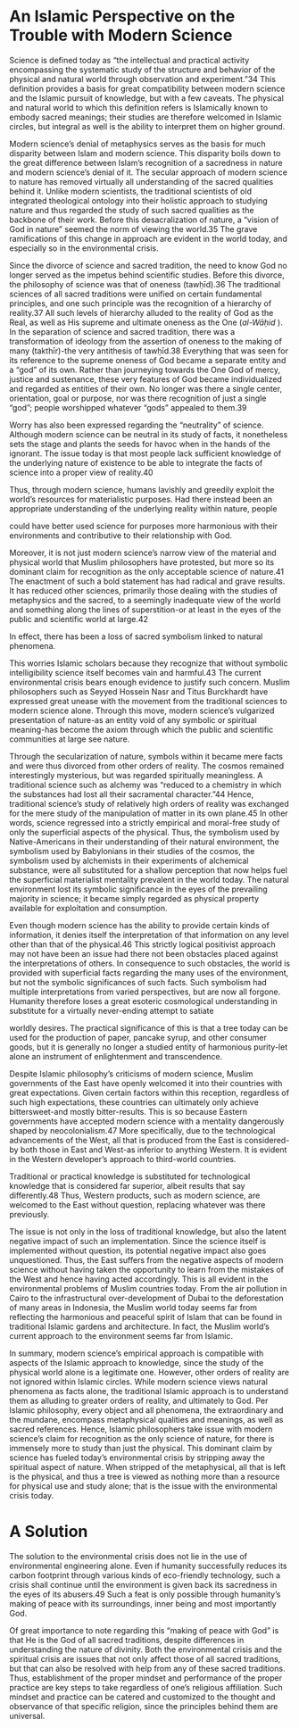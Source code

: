 An Islamic Perspective on the Trouble with Modern Science
=========================================================

Science is defined today as “the intellectual and practical activity
encompassing the systematic study of the structure and behavior of the
physical and natural world through observation and experiment.”34 This
definition provides a basis for great compatibility between modern
science and the Islamic pursuit of knowledge, but with a few caveats.
The physical and natural world to which this definition refers is
Islamically known to embody sacred meanings; their studies are therefore
welcomed in Islamic circles, but integral as well is the ability to
interpret them on higher ground.

Modern science’s denial of metaphysics serves as the basis for much
disparity between Islam and modern science. This disparity boils down to
the great difference between Islam’s recognition of a sacredness in
nature and modern science’s denial of it. The secular approach of modern
science to nature has removed virtually all understanding of the sacred
qualities behind it. Unlike modern scientists, the traditional
scientists of old integrated theological ontology into their holistic
approach to studying nature and thus regarded the study of such sacred
qualities as the backbone of their work. Before this desacralization of
nature, a “vision of God in nature” seemed the norm of viewing the
world.35 The grave ramifications of this change in approach are evident
in the world today, and especially so in the environmental crisis.

Since the divorce of science and sacred tradition, the need to know God
no longer served as the impetus behind scientific studies. Before this
divorce, the philosophy of science was that of oneness (tawḥīd).36 The
traditional sciences of all sacred traditions were unified on certain
fundamental principles, and one such principle was the recognition of a
hierarchy of reality.37 All such levels of hierarchy alluded to the
reality of God as the Real, as well as His supreme and ultimate oneness
as the One (*al-Wāḥid* ). In the separation of science and sacred
tradition, there was a transformation of ideology from the assertion of
oneness to the making of many (takthīr)-the very antithesis of tawḥīd.38
Everything that was seen for its reference to the supreme oneness of God
became a separate entity and a “god” of its own. Rather than journeying
towards the One God of mercy, justice and sustenance, these very
features of God became individualized and regarded as entities of their
own. No longer was there a single center, orientation, goal or purpose,
nor was there recognition of just a single “god”; people worshipped
whatever “gods” appealed to them.39

Worry has also been expressed regarding the “neutrality” of science.
Although modern science can be neutral in its study of facts, it
nonetheless sets the stage and plants the seeds for havoc when in the
hands of the ignorant. The issue today is that most people lack
sufficient knowledge of the underlying nature of existence to be able to
integrate the facts of science into a proper view of reality.40

Thus, through modern science, humans lavishly and greedily exploit the
world’s resources for materialistic purposes. Had there instead been an
appropriate understanding of the underlying reality within nature,
people

could have better used science for purposes more harmonious with their
environments and contributive to their relationship with God.

Moreover, it is not just modern science’s narrow view of the material
and physical world that Muslim philosophers have protested, but more so
its dominant claim for recognition as the only acceptable science of
nature.41 The enactment of such a bold statement has had radical and
grave results. It has reduced other sciences, primarily those dealing
with the studies of metaphysics and the sacred, to a seemingly
inadequate view of the world and something along the lines of
superstition-or at least in the eyes of the public and scientific world
at large.42

In effect, there has been a loss of sacred symbolism linked to natural
phenomena.

This worries Islamic scholars because they recognize that without
symbolic intelligibility science itself becomes vain and harmful.43 The
current environmental crisis bears enough evidence to justify such
concern. Muslim philosophers such as Seyyed Hossein Nasr and Titus
Burckhardt have expressed great unease with the movement from the
traditional sciences to modern science alone. Through this move, modern
science’s vulgarized presentation of nature-as an entity void of any
symbolic or spiritual meaning-has become the axiom through which the
public and scientific communities at large see nature.

Through the secularization of nature, symbols within it became mere
facts and were thus divorced from other orders of reality. The cosmos
remained interestingly mysterious, but was regarded spiritually
meaningless. A traditional science such as alchemy was “reduced to a
chemistry in which the substances had lost all their sacramental
character.”44 Hence, traditional science’s study of relatively high
orders of reality was exchanged for the mere study of the manipulation
of matter in its own plane.45 In other words, science regressed into a
strictly empirical and moral-free study of only the superficial aspects
of the physical. Thus, the symbolism used by Native-Americans in their
understanding of their natural environment, the symbolism used by
Babylonians in their studies of the cosmos, the symbolism used by
alchemists in their experiments of alchemical substance, were all
substituted for a shallow perception that now helps fuel the superficial
materialist mentality prevalent in the world today. The natural
environment lost its symbolic significance in the eyes of the prevailing
majority in science; it became simply regarded as physical property
available for exploitation and consumption.

Even though modern science has the ability to provide certain kinds of
information, it denies itself the interpretation of that information on
any level other than that of the physical.46 This strictly logical
positivist approach may not have been an issue had there not been
obstacles placed against the interpretations of others. In consequence
to such obstacles, the world is provided with superficial facts
regarding the many uses of the environment, but not the symbolic
significances of such facts. Such symbolism had multiple interpretations
from varied perspectives, but are now all forgone. Humanity therefore
loses a great esoteric cosmological understanding in substitute for a
virtually never-ending attempt to satiate

worldly desires. The practical significance of this is that a tree today
can be used for the production of paper, pancake syrup, and other
consumer goods, but it is generally no longer a studied entity of
harmonious purity-let alone an instrument of enlightenment and
transcendence.

Despite Islamic philosophy’s criticisms of modern science, Muslim
governments of the East have openly welcomed it into their countries
with great expectations. Given certain factors within this reception,
regardless of such high expectations, these countries can ultimately
only achieve bittersweet-and mostly bitter-results. This is so because
Eastern governments have accepted modern science with a mentality
dangerously shaped by neocolonialism.47 More specifically, due to the
technological advancements of the West, all that is produced from the
East is considered-by both those in East and West-as inferior to
anything Western. It is evident in the Western developer’s approach to
third-world countries.

Traditional or practical knowledge is substituted for technological
knowledge that is considered far superior, albeit results that say
differently.48 Thus, Western products, such as modern science, are
welcomed to the East without question, replacing whatever was there
previously.

The issue is not only in the loss of traditional knowledge, but also the
latent negative impact of such an implementation. Since the science
itself is implemented without question, its potential negative impact
also goes unquestioned. Thus, the East suffers from the negative aspects
of modern science without having taken the opportunity to learn from the
mistakes of the West and hence having acted accordingly. This is all
evident in the environmental problems of Muslim countries today. From
the air pollution in Cairo to the infrastructural over-development of
Dubai to the deforestation of many areas in Indonesia, the Muslim world
today seems far from reflecting the harmonious and peaceful spirit of
Islam that can be found in traditional Islamic gardens and architecture.
In fact, the Muslim world’s current approach to the environment seems
far from Islamic.

In summary, modern science’s empirical approach is compatible with
aspects of the Islamic approach to knowledge, since the study of the
physical world alone is a legitimate one. However, other orders of
reality are not ignored within Islamic circles. While modern science
views natural phenomena as facts alone, the traditional Islamic approach
is to understand them as alluding to greater orders of reality, and
ultimately to God. Per Islamic philosophy, every object and all
phenomena, the extraordinary and the mundane, encompass metaphysical
qualities and meanings, as well as sacred references. Hence, Islamic
philosophers take issue with modern science’s claim for recognition as
the only science of nature, for there is immensely more to study than
just the physical. This dominant claim by science has fueled today’s
environmental crisis by stripping away the spiritual aspect of nature.
When stripped of the metaphysical, all that is left is the physical, and
thus a tree is viewed as nothing more than a resource for physical use
and study alone; that is the issue with the environmental crisis today.

A Solution
==========

The solution to the environmental crisis does not lie in the use of
environmental engineering alone. Even if humanity successfully reduces
its carbon footprint through various kinds of eco-friendly technology,
such a crisis shall continue until the environment is given back its
sacredness in the eyes of its abusers.49 Such a feat is only possible
through humanity’s making of peace with its surroundings, inner being
and most importantly God.

Of great importance to note regarding this “making of peace with God” is
that He is the God of all sacred traditions, despite differences in
understanding the nature of divinity. Both the environmental crisis and
the spiritual crisis are issues that not only affect those of all sacred
traditions, but that can also be resolved with help from any of these
sacred traditions. Thus, establishment of the proper mindset and
performance of the proper practice are key steps to take regardless of
one’s religious affiliation. Such mindset and practice can be catered
and customized to the thought and observance of that specific religion,
since the principles behind them are universal.


